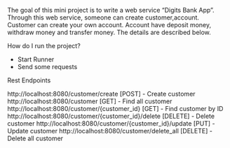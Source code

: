 The goal of this mini project is to write a web service “Digits Bank App”. Through this web service, someone can create
customer,account. Customer can create your own account. Account have deposit money, withdraw money and transfer money. 
The details are described below.

How do I run the project?

- Start Runner
- Send some requests

Rest Endpoints

http://localhost:8080/customer/create [POST] - Create customer
http://localhost:8080/customer [GET] - Find all customer
http://localhost:8080/customer/{customer_id} [GET] - Find customer by ID
http://localhost:8080/customer/{customer_id}/delete [DELETE] - Delete customer
http://localhost:8080/customer/{customer_id}/update [PUT] - Update customer
http://localhost:8080/customer/delete_all [DELETE] - Delete all customer

